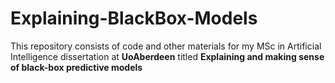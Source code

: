 # Explaining-BlackBox-Models
This repository consists of code and other materials for my MSc in Artificial Intelligence dissertation at **UoAberdeen** titled **Explaining and making sense of black-box predictive models**
